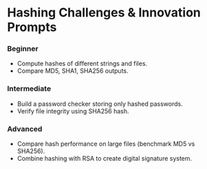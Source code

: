 # Hashing Challenges & Innovation Prompts

### Beginner
- Compute hashes of different strings and files.
- Compare MD5, SHA1, SHA256 outputs.

### Intermediate
- Build a password checker storing only hashed passwords.
- Verify file integrity using SHA256 hash.

### Advanced
- Compare hash performance on large files (benchmark MD5 vs SHA256).  
- Combine hashing with RSA to create digital signature system.
